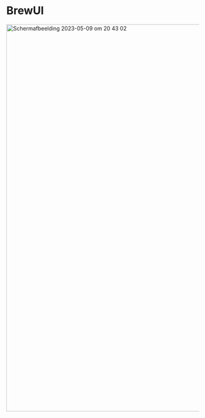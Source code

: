 # BrewUI

<img width="1012" alt="Scherm­afbeelding 2023-05-09 om 20 43 02" src="https://github.com/tomasharkema/BrewUI/assets/4534203/d98a64b0-43be-4e35-b058-49d090e371c5">
